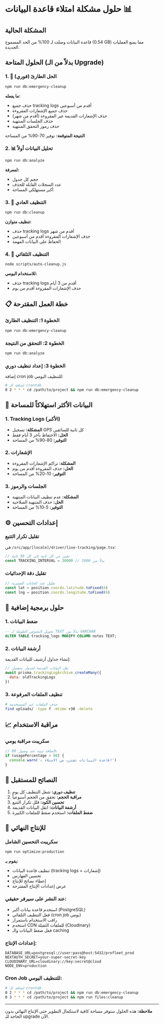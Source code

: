 # حلول مشكلة امتلاء قاعدة البيانات 📊

## المشكلة الحالية
قاعدة البيانات وصلت لـ 100% من الحد المسموح (0.54 GB) مما يمنع العمليات الجديدة.

## الحلول المتاحة (بدلاً من الـ Upgrade)

### 1. 🚨 الحل الطارئ (فوري)
```bash
npm run db:emergency-cleanup
```
**ما يفعله:**
- حذف جميع tracking logs أقدم من أسبوعين
- حذف جميع الإشعارات المقروءة
- حذف الإشعارات القديمة غير المقروءة (أقدم من شهر)
- حذف الجلسات المنتهية
- حذف رموز التحقق المنتهية

**النتيجة المتوقعة:** توفير 70-90% من المساحة

### 2. 📊 تحليل البيانات أولاً
```bash
npm run db:analyze
```
**لمعرفة:**
- حجم كل جدول
- عدد السجلات القابلة للحذف
- أكبر مستهلكي المساحة

### 3. 🧹 التنظيف العادي
```bash
npm run db:cleanup
```
**تنظيف متوازن:**
- حذف tracking logs أقدم من شهر
- حذف الإشعارات المقروءة أقدم من أسبوعين
- الحفاظ على البيانات المهمة

### 4. 🔄 التنظيف التلقائي
```bash
node scripts/auto-cleanup.js
```
**للاستخدام اليومي:**
- حذف tracking logs أقدم من 3 أيام
- حذف الإشعارات المقروءة أقدم من يوم

## 📋 خطة العمل المقترحة

### الخطوة 1: التنظيف الطارئ
```bash
npm run db:emergency-cleanup
```

### الخطوة 2: التحقق من النتيجة
```bash
npm run db:analyze
```

### الخطوة 3: إعداد تنظيف دوري
إضافة cron job للتنظيف اليومي:
```bash
# إضافة للـ crontab
0 2 * * * cd /path/to/project && npm run db:emergency-cleanup
```

## 🎯 البيانات الأكثر استهلاكاً للمساحة

### 1. Tracking Logs (الأكبر)
- **المشكلة:** تسجيل GPS كل ثانية للسائقين
- **الحل:** الاحتفاظ بآخر 3 أيام فقط
- **التوفير:** 80-90% من المساحة

### 2. الإشعارات
- **المشكلة:** تراكم الإشعارات المقروءة
- **الحل:** حذف المقروءة أقدم من يوم
- **التوفير:** 10-20% من المساحة

### 3. الجلسات والرموز
- **المشكلة:** عدم تنظيف البيانات المنتهية
- **الحل:** حذف المنتهية الصلاحية
- **التوفير:** 5-10% من المساحة

## ⚙️ إعدادات التحسين

### تقليل تكرار التتبع
في `/src/app/[locale]/driver/live-tracking/page.tsx`:
```javascript
// تغيير من كل ثانية إلى كل 30 ثانية
const TRACKING_INTERVAL = 30000 // بدلاً من 1000
```

### تقليل دقة الإحداثيات
```javascript
// تقليل عدد الخانات العشرية
const lat = position.coords.latitude.toFixed(6)
const lng = position.coords.longitude.toFixed(6)
```

## 🔧 حلول برمجية إضافية

### 1. ضغط البيانات
```sql
-- تحويل النصوص الطويلة لـ TEXT بدلاً من VARCHAR
ALTER TABLE tracking_logs MODIFY COLUMN notes TEXT;
```

### 2. أرشفة البيانات
إنشاء جداول أرشيف للبيانات القديمة:
```javascript
// نقل البيانات القديمة لجدول منفصل
await prisma.trackingLogArchive.createMany({
  data: oldTrackingLogs
})
```

### 3. تنظيف الملفات المرفوعة
```bash
# حذف الملفات غير المستخدمة
find uploads/ -type f -mtime +30 -delete
```

## 📈 مراقبة الاستخدام

### سكريبت مراقبة يومي
```javascript
// إضافة تنبيه عند وصول 80%
if (usagePercentage > 80) {
  console.warn('⚠️ قاعدة البيانات تقترب من الامتلاء!')
}
```

## 🎯 النصائح للمستقبل

1. **تنظيف دوري:** شغل التنظيف كل يوم
2. **مراقبة الحجم:** تحقق من الحجم أسبوعياً
3. **تحسين الكود:** قلل تكرار التتبع
4. **أرشفة البيانات:** انقل البيانات القديمة
5. **ضغط الملفات:** استخدم ضغط للملفات الكبيرة

## 🚀 للإنتاج النهائي

### سكريبت التحسين الشامل
```bash
npm run optimize:production
```
**يقوم بـ:**
- تنظيف قاعدة البيانات (tracking logs + إشعارات)
- تحسين الفهارس
- إعطاء نصائح للإنتاج
- عرض إعدادات الإنتاج المقترحة

### عند النشر على سيرفر حقيقي:
- استخدم قاعدة بيانات أكبر (PostgreSQL)
- فعل التنظيف التلقائي (cron job يومي)
- راقب الاستخدام باستمرار
- استخدم CDN للملفات الثقيلة (Cloudinary)
- فعل ضغط البيانات والـ caching

### إعدادات الإنتاج:
```env
DATABASE_URL=postgresql://user:pass@host:5432/profleet_prod
NEXTAUTH_SECRET=your-super-secret-key
CLOUDINARY_URL=cloudinary://key:secret@cloud
NODE_ENV=production
```

### Cron Job للتنظيف اليومي:
```bash
# إضافة للـ crontab
0 2 * * * cd /path/to/project && npm run db:emergency-cleanup
0 3 * * * cd /path/to/project && npm run files:cleanup
```

---

**ملاحظة:** هذه الحلول ستوفر مساحة كافية لاستكمال التطوير حتى الإنتاج النهائي بدون الحاجة للـ upgrade الآن.

